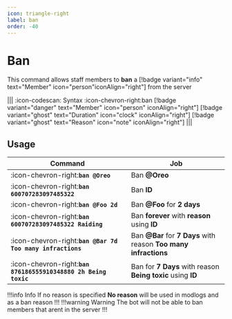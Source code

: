 ```yaml
---
icon: triangle-right
label: ban
order: -40
---
```


# Ban

This command allows staff members to **ban** a [!badge variant="info" text="Member" icon="person"iconAlign="right"] from the server

||| :icon-codescan: Syntax
:icon-chevron-right:ban [!badge variant="danger" text="Member" icon="person" iconAlign="right"] [!badge variant="ghost" text="Duration" icon="clock" iconAlign="right"] [!badge variant="ghost" text="Reason" icon="note" iconAlign="right"]
|||

## Usage

| Command                                                         | Job                                                              |
| --------------------------------------------------------------- | ---------------------------------------------------------------- |
| :icon-chevron-right:**`ban @Oreo`**                             | Ban **@Oreo**                                                    |
| :icon-chevron-right:**`ban 600707283097485322`**                | Ban **ID**                                                       |
| :icon-chevron-right:**`ban @Foo 2d`**                           | Ban **@Foo** for **2 days**                                      |
| :icon-chevron-right:**`ban 600707283097485322 Raiding`**        | Ban **forever** with **reason** using **ID**                     |
| :icon-chevron-right:**`ban @Bar 7d Too many infractions`**      | Ban **@Bar** for **7 Days** with reason **Too many infractions** |
| :icon-chevron-right:**`ban 876186555910348880 2h Being toxic`** | Ban for **7 Days** with reason **Being toxic** using **ID**      |

!!!info Info
If no reason is specified **No reason** will be used in modlogs and as a ban reason
!!!
!!!warning Warning
The bot will not be able to ban members that arent in the server
!!!
